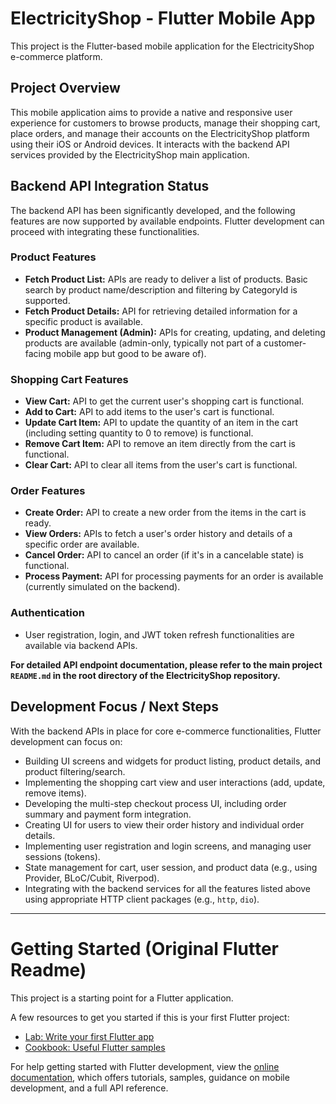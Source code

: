 # ElectricityShop - Flutter Mobile App

This project is the Flutter-based mobile application for the ElectricityShop e-commerce platform.

## Project Overview

This mobile application aims to provide a native and responsive user experience for customers to browse products, manage their shopping cart, place orders, and manage their accounts on the ElectricityShop platform using their iOS or Android devices. It interacts with the backend API services provided by the ElectricityShop main application.

## Backend API Integration Status

The backend API has been significantly developed, and the following features are now supported by available endpoints. Flutter development can proceed with integrating these functionalities.

### Product Features
- **Fetch Product List:** APIs are ready to deliver a list of products. Basic search by product name/description and filtering by CategoryId is supported.
- **Fetch Product Details:** API for retrieving detailed information for a specific product is available.
- **Product Management (Admin):** APIs for creating, updating, and deleting products are available (admin-only, typically not part of a customer-facing mobile app but good to be aware of).

### Shopping Cart Features
- **View Cart:** API to get the current user's shopping cart is functional.
- **Add to Cart:** API to add items to the user's cart is functional.
- **Update Cart Item:** API to update the quantity of an item in the cart (including setting quantity to 0 to remove) is functional.
- **Remove Cart Item:** API to remove an item directly from the cart is functional.
- **Clear Cart:** API to clear all items from the user's cart is functional.

### Order Features
- **Create Order:** API to create a new order from the items in the cart is ready.
- **View Orders:** APIs to fetch a user's order history and details of a specific order are available.
- **Cancel Order:** API to cancel an order (if it's in a cancelable state) is functional.
- **Process Payment:** API for processing payments for an order is available (currently simulated on the backend).

### Authentication
- User registration, login, and JWT token refresh functionalities are available via backend APIs.

**For detailed API endpoint documentation, please refer to the main project `README.md` in the root directory of the ElectricityShop repository.**

## Development Focus / Next Steps

With the backend APIs in place for core e-commerce functionalities, Flutter development can focus on:
- Building UI screens and widgets for product listing, product details, and product filtering/search.
- Implementing the shopping cart view and user interactions (add, update, remove items).
- Developing the multi-step checkout process UI, including order summary and payment form integration.
- Creating UI for users to view their order history and individual order details.
- Implementing user registration and login screens, and managing user sessions (tokens).
- State management for cart, user session, and product data (e.g., using Provider, BLoC/Cubit, Riverpod).
- Integrating with the backend services for all the features listed above using appropriate HTTP client packages (e.g., `http`, `dio`).

---

# Getting Started (Original Flutter Readme)

This project is a starting point for a Flutter application.

A few resources to get you started if this is your first Flutter project:

- [Lab: Write your first Flutter app](https://docs.flutter.dev/get-started/codelab)
- [Cookbook: Useful Flutter samples](https://docs.flutter.dev/cookbook)

For help getting started with Flutter development, view the
[online documentation](https://docs.flutter.dev/), which offers tutorials,
samples, guidance on mobile development, and a full API reference.
